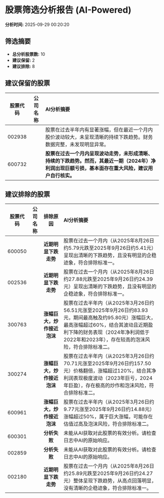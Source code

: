 # 股票筛选分析报告 (AI-Powered)

**分析时间:** 2025-09-29 00:20:20

## 筛选摘要

- **总分析股票数:** 10
- **建议保留:** 2
- **建议排除:** 8

## 建议保留的股票

| 股票代码 | 公司名称 | AI分析摘要 |
|:---:|:---:|:---|
| 002938 |  | 股票在过去半年内有显著涨幅，但在最近一个月内股价波动较大，未呈现清晰的持续下跌趋势。财务数据完整，未发现明显异常。 |
| 600732 |  | **股票在过去一个月内呈现波动走势，未形成清晰、持续的下跌趋势。然而，其最近一期（2024年）净利润出现巨额亏损，基本面存在重大风险，建议用户自行核实。** |

## 建议排除的股票

| 股票代码 | 公司名称 | 排除原因 | AI分析摘要 |
|:---:|:---:|:---:|:---|
| 600050 |  | **近期明显下跌走势** | 股票在过去一个月内（从2025年8月26日约5.79元跌至2025年9月26日约5.41元）呈现出清晰的下跌趋势，且没有明显的企稳迹象，符合排除标准一。 |
| 002536 |  | **近期明显下跌走势** | 股票在过去一个月内（从2025年8月26日约27.88元跌至2025年9月26日约24.39元）呈现出清晰的下跌趋势，且没有明显的企稳迹象，符合排除标准一。 |
| 300763 |  | **涨幅巨大，炒作接近泡沫** | 股票在过去半年内（从2025年3月26日约56.51元涨至2025年9月26日约83.93元，期间最高触及约95.80元）涨幅巨大，最高涨幅超过60%，结合其波动且近期盈利下降的财务表现（2024年净利润低于2022年和2023年），存在较高的泡沫风险，符合排除标准二。 |
| 300274 |  | **涨幅巨大，炒作接近泡沫** | 股票在过去半年内（从2025年3月26日约70.71元涨至2025年9月26日约157.50元）价格翻倍，涨幅超过120%，结合其净利润表现极度波动（2023年巨亏，2024年巨盈），存在极高的炒作和泡沫风险，符合排除标准二。 |
| 600961 |  | **涨幅巨大，炒作接近泡沫** | 股票在过去半年内（从2025年3月26日约9.77元涨至2025年9月26日约14.88元）涨幅超过50%，属于巨大涨幅，可能存在估值过高及泡沫风险，符合排除标准二。 |
| 600301 |  | **分析失败** | 未能从AI获取对此股票的有效分析。请检查日志中AI的原始响应。 |
| 002859 |  | **分析失败** | 未能从AI获取对此股票的有效分析。请检查日志中AI的原始响应。 |
| 002180 |  | **近期明显下跌走势** | 股票在过去一个月内（从2025年8月26日约25.89元跌至2025年9月26日约24.27元）整体呈现下跌趋势，从高点回落明显，没有清晰的企稳迹象，符合排除标准一。 |
